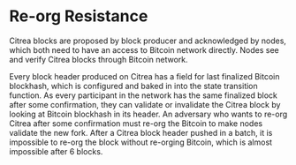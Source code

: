 # Re-org Resistance

Citrea blocks are proposed by block producer and acknowledged by nodes, which both need to have an access to Bitcoin network directly. Nodes see and verify Citrea blocks through Bitcoin network.

Every block header produced on Citrea has a field for last finalized Bitcoin blockhash, which is configured and baked in into the state transition function. As every participant in the network has the same finalized block after some confirmation, they can validate or invalidate the Citrea block by looking at Bitcoin blockhash in its header. An adversary who wants to re-org Citrea after some confirmation must re-org the Bitcoin to make nodes validate the new fork. After a Citrea block header pushed in a batch, it is impossible to re-org the block without re-orging Bitcoin, which is almost impossible after 6 blocks.
